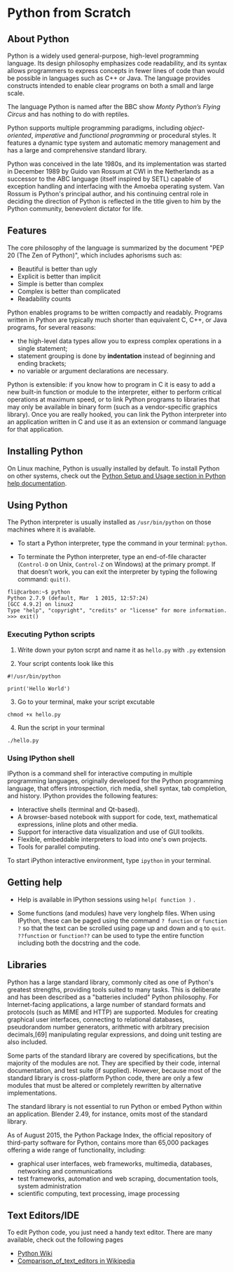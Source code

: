 
# Python from Scratch

## About Python

Python is a widely used general-purpose, high-level programming language. Its design philosophy emphasizes code readability, and its syntax allows programmers to express concepts in fewer lines of code than would be possible in languages such as C++ or Java. The language provides constructs intended to enable clear programs on both a small and large scale.

The language Python is named after the BBC show _Monty Python’s Flying Circus_ and has nothing to do with reptiles.

Python supports multiple programming paradigms, including _object-oriented_, _imperative_ and _functional programming_ or procedural styles. It features a dynamic type system and automatic memory management and has a large and comprehensive standard library.


Python was conceived in the late 1980s, and its implementation was started in December 1989 by Guido van Rossum at CWI in the Netherlands as a successor to the ABC language (itself inspired by SETL) capable of exception handling and interfacing with the Amoeba operating system. Van Rossum is Python's principal author, and his continuing central role in deciding the direction of Python is reflected in the title given to him by the Python community, benevolent dictator for life.



## Features

The core philosophy of the language is summarized by the document "PEP 20 (The Zen of Python)", which includes aphorisms such as:

- Beautiful is better than ugly
- Explicit is better than implicit
- Simple is better than complex
- Complex is better than complicated
- Readability counts

Python enables programs to be written compactly and readably. Programs written in Python are typically much shorter than equivalent C, C++, or Java programs, for several reasons:

- the high-level data types allow you to express complex operations in a single statement;
- statement grouping is done by **indentation** instead of beginning and ending brackets;
- no variable or argument declarations are necessary.

Python is extensible: if you know how to program in C it is easy to add a new built-in function or module to the interpreter, either to perform critical operations at maximum speed, or to link Python programs to libraries that may only be available in binary form (such as a vendor-specific graphics library). Once you are really hooked, you can link the Python interpreter into an application written in C and use it as an extension or command language for that application.


## Installing Python

On Linux machine, Python is usually installed by default. To install Python on other systems, check out the [Python Setup and Usage section in Python help documentation](https://docs.python.org/2.7/using/index.html).

## Using Python

The Python interpreter is usually installed as `/usr/bin/python` on those machines where it is available.

- To start a Python interpreter, type the command in your terminal: `python`.

- To terminate the Python interpreter, type an end-of-file character (`Control-D` on Unix, `Control-Z` on Windows) at the primary prompt. If that doesn’t work, you can exit the interpreter by typing the following command: `quit()`.

```
fli@carbon:~$ python
Python 2.7.9 (default, Mar  1 2015, 12:57:24) 
[GCC 4.9.2] on linux2
Type "help", "copyright", "credits" or "license" for more information.
>>> exit()
```

### Executing Python scripts

1. Write down your pyton scrpt and name it as `hello.py` with `.py` extension

2. Your script contents look like this 

```
#!/usr/bin/python

print('Hello World')
```

3. Go to your terminal, make your script excutable

```
chmod +x hello.py
```

4. Run the script in your terminal

```
./hello.py
```

### Using IPython shell

IPython is a command shell for interactive computing in multiple programming languages, originally developed for the Python programming language, that offers introspection, rich media, shell syntax, tab completion, and history. IPython provides the following features:

- Interactive shells (terminal and Qt-based).
- A browser-based notebook with support for code, text, mathematical expressions, inline plots and other media.
- Support for interactive data visualization and use of GUI toolkits.
- Flexible, embeddable interpreters to load into one's own projects.
- Tools for parallel computing.


To start iPython interactive environment, type `ipython` in your terminal.

## Getting help

- Help is available in IPython sessions using `help( function )` . 

- Some functions (and modules) have very longhelp files. When using IPython, these can be paged using the command `? function` or `function ?` so that the text can be scrolled using page up and down and `q` to `quit`. `??function` or `function??` can be used to type the entire function including both the docstring and the code.

## Libraries

Python has a large standard library, commonly cited as one of Python's greatest strengths, providing tools suited to many tasks. This is deliberate and has been described as a "batteries included" Python philosophy. For Internet-facing applications, a large number of standard formats and protocols (such as MIME and HTTP) are supported. Modules for creating graphical user interfaces, connecting to relational databases, pseudorandom number generators, arithmetic with arbitrary precision decimals,[69] manipulating regular expressions, and doing unit testing are also included.

Some parts of the standard library are covered by specifications, but the majority of the modules are not. They are specified by their code, internal documentation, and test suite (if supplied). However, because most of the standard library is cross-platform Python code, there are only a few modules that must be altered or completely rewritten by alternative implementations.

The standard library is not essential to run Python or embed Python within an application. Blender 2.49, for instance, omits most of the standard library.

As of August 2015, the Python Package Index, the official repository of third-party software for Python, contains more than 65,000 packages offering a wide range of functionality, including:

- graphical user interfaces, web frameworks, multimedia, databases, networking and communications
- test frameworks, automation and web scraping, documentation tools, system administration
- scientific computing, text processing, image processing


## Text Editors/IDE

To edit Python code, you just need a handy text editor. There are many available, check out the following pages 

- [Python Wiki](https://wiki.python.org/moin/PythonEditors)
- [Comparison_of_text_editors in Wikipedia](https://en.wikipedia.org/wiki/Comparison_of_text_editors)
